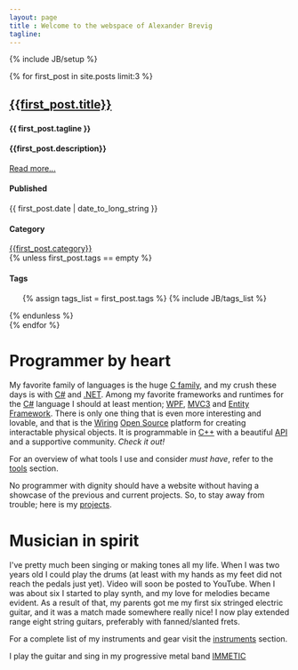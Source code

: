 ```yaml
---
layout: page
title : Welcome to the webspace of Alexander Brevig
tagline: 
---
```

{% include JB/setup %}

{% for first_post in site.posts limit:3 %}
<div class="row">
  <div class="span10">
    <div class="well well-large">
      <h2><a href="{{first_post.url}}">{{first_post.title}}</a></h2>
      <h3><small>{{ first_post.tagline }}</small></h3>
      <h4>{{first_post.description}}</h4>
      <a href="{{first_post.url}}" class="btn btn-small">Read more...</a>
    </div>
  </div>
  <div class="span2">
    <h4>Published</h4>
    <div class="date"><span>{{ first_post.date | date_to_long_string }}</span></div>
    <h4>Category</h4>
    <div class="category"><a href="/categories.html#{{first_post.category}}-ref">{{first_post.category}}</a></div>
  {% unless first_post.tags == empty %}
    <h4>Tags</h4>
    <ul class="tag_box">
    {% assign tags_list = first_post.tags %}
    {% include JB/tags_list %}
    </ul>
  {% endunless %}  
  </div>
</div>
{% endfor %}

<div class="row">
  <div class="span6">
    <div id="programmerbyheart" class="well well-large">
      <h1>Programmer by heart</h1>
      <p>My favorite family of languages is the huge <a href="http://en.wikipedia.org/wiki/Category:C_programming_language_family">C family</a>, and my crush these days is with <a href="http://en.wikipedia.org/wiki/C_Sharp_(programming_language)">C#</a> and <a href="http://en.wikipedia.org/wiki/.NET_Framework">.NET</a>.
      Among my favorite frameworks and runtimes for the <a href="http://en.wikipedia.org/wiki/C_Sharp_(programming_language)">C#</a> language I should at least mention; <a href="http://en.wikipedia.org/wiki/Windows_Presentation_Foundation">WPF</a>, <a href="http://en.wikipedia.org/wiki/ASP.NET_MVC_Framework">MVC3</a> and <a href="http://en.wikipedia.org/wiki/Entity_Framework">Entity Framework</a>.
      There is only one thing that is even more interesting and lovable, and that is the <a href="http://wiring.org.co">Wiring</a> <a href="http://wiring.uniandes.edu.co/source/trunk/wiring/">Open Source</a> platform for creating interactable physical objects. It is programmable in <a href="http://en.wikipedia.org/wiki/C%2B%2B">C++</a> with a beautiful <a href="http://en.wikipedia.org/wiki/Api" title="Application Programming Interface">API</a> and a supportive community. <em>Check it out!</em>
      </p>
      <p>For an overview of what tools I use and consider <em>must have</em>, refer to the <a href="tools.php">tools</a> section.</p>
      <p>No programmer with dignity should have a website without having a showcase of the previous and current projects. So, to stay away from trouble; here is my <a href="projects.php">projects</a>.</p>
    </div>
  </div>

  <div class="span6">
    <div id="musicianinspirit" class="well well-large">
      <h1>Musician in spirit</h1>
      <p>I've pretty much been singing or making tones all my life. When I was two years old I could play the drums (at least with my hands as my feet did not reach the pedals just yet). Video will soon be posted to YouTube. When I was about six I started to play synth, and my love for melodies became evident. As a result of that, my parents got me my first six stringed electric guitar, and it was a match made somewhere really nice! I now play extended range eight string guitars, preferably with fanned/slanted frets.</p>
      <p>For a complete list of my instruments and gear visit the <a href="instruments.php">instruments</a> section.</p>
      <p>I play the guitar and sing in my progressive metal band <a href="http://immetic.com">IMMETIC</a></p>
    </div>
  </div>
</div>

